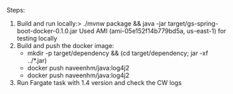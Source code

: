 Steps:
1) Build and run locally:>  ./mvnw package && java -jar target/gs-spring-boot-docker-0.1.0.jar
   Used AMI (ami-05e152f14b779bd5a, us-east-1) for testing locally
2) Build and push the docker image: 
    - mkdir -p target/dependency && (cd target/dependency; jar -xf ../*.jar)
    - docker push naveenhm/java:log4j2
    - docker push naveenhm/java:log4j2
3) Run Fargate task with 1.4 version and check the CW logs
